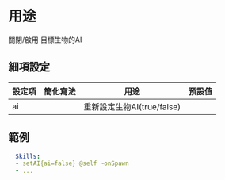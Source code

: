 用途
================

關閉/啟用 目標生物的AI

細項設定
----------

| 設定項 | 簡化寫法 | 用途 | 預設值 |
|-----------|---------|------------------------------|---------------|
| ai| | 重新設定生物AI(true/false) |   |

範例
--------
```yml
  Skills:
  - setAI{ai=false} @self ~onSpawn
  - ...
```